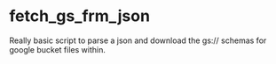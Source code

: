 # fetch_gs_frm_json
Really basic script to parse a json and download the gs:// schemas for google bucket files within.

